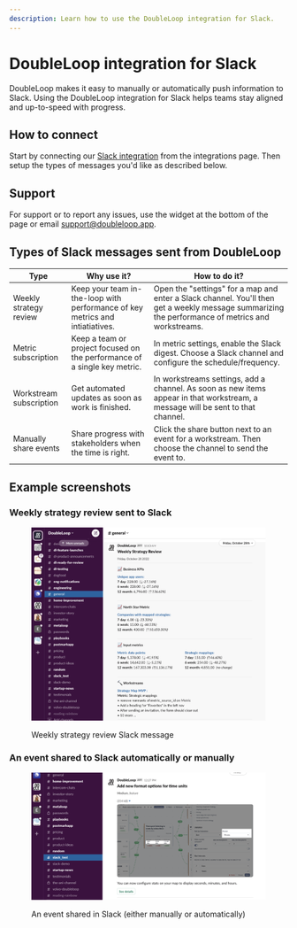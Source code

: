 ```yaml
---
description: Learn how to use the DoubleLoop integration for Slack.
---
```


# DoubleLoop integration for Slack

DoubleLoop makes it easy to manually or automatically push information to Slack. Using the DoubleLoop integration for Slack helps teams stay aligned and up-to-speed with progress.

## How to connect

Start by connecting our [Slack integration](https://app.doubleloop.app/settings/integrations/slack) from the integrations page. Then setup the types of messages you'd like as described below.

## Support

For support or to report any issues, use the widget at the bottom of the page or email [support@doubleloop.app](mailto:support@doubleloop.app).

## Types of Slack messages sent from DoubleLoop

| Type                    | Why use it?                                                                   | How to do it?                                                                                                                                     |
| ----------------------- | ----------------------------------------------------------------------------- | ------------------------------------------------------------------------------------------------------------------------------------------------- |
| Weekly strategy review  | Keep your team in-the-loop with performance of key metrics and intiatiatives. | Open the "settings" for a map and enter a Slack channel. You'll then get a weekly message summarizing the performance of metrics and workstreams. |
| Metric subscription     | Keep a team or project focused on the performance of a single key metric.     | In metric settings, enable the Slack digest. Choose a Slack channel and configure the schedule/frequency.                                         |
| Workstream subscription | Get automated updates as soon as work is finished.                            | In workstreams settings, add a channel. As soon as new items appear in that workstream, a message will be sent to that channel.                   |
| Manually share events   | Share progress with stakeholders when the time is right.                      | Click the share button next to an event for a workstream. Then choose the channel to send the event to.                                           |

## Example screenshots

### Weekly strategy review sent to Slack

<figure><img src="../.gitbook/assets/CleanShot 2022-12-07 at 12.26.30@2x.png" alt=""><figcaption><p>Weekly strategy review Slack message</p></figcaption></figure>

### An event shared to Slack automatically or manually&#x20;

<figure><img src="../.gitbook/assets/CleanShot 2022-12-07 at 12.28.05@2x.png" alt=""><figcaption><p>An event shared in Slack (either manually or automatically)</p></figcaption></figure>

